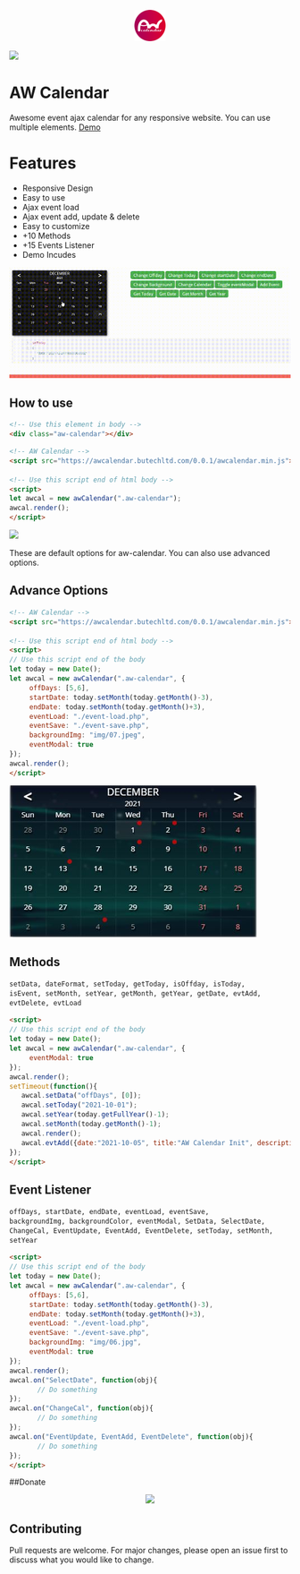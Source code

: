 <p align="center"><a target="_blank" href="https://awcalendar.butechltd.com"><img src="https://raw.githubusercontent.com/adilurfaisal/aw-calendar/master/assets/aw-calendar-logo-56px.png"></a></p>

<a target="_blank" href="https://awcalendar.butechltd.com"><img src="https://komarev.com/ghpvc/?username=adilurfaisal&color=dc143c"></a>

# AW Calendar

Awesome event ajax calendar for any responsive website. You can use multiple elements. 
<a target="_blank" href="https://awcalendar.butechltd.com">Demo</a>

# Features
* Responsive Design 
* Easy to use
* Ajax event load
* Ajax event add, update & delete
* Easy to customize
* +10 Methods
* +15 Events Listener
* Demo Incudes

<a target="_blank" href="https://awcalendar.butechltd.com"><img src="https://raw.githubusercontent.com/adilurfaisal/aw-calendar/master/assets/demo-1.gif"></a>

## How to use
```html
<!-- Use this element in body -->
<div class="aw-calendar"></div>
```
```html
<!-- AW Calendar -->
<script src="https://awcalendar.butechltd.com/0.0.1/awcalendar.min.js"></script>

<!-- Use this script end of html body -->
<script>
let awcal = new awCalendar(".aw-calendar");
awcal.render();
</script>
```
<a target="_blank" href="https://awcalendar.butechltd.com"><img src="https://awcalendar.butechltd.com/github/screenshot-basic.JPG"></a>

These are default options for aw-calendar. You can also use advanced options.

## Advance Options
```html
<!-- AW Calendar -->
<script src="https://awcalendar.butechltd.com/0.0.1/awcalendar.min.js"></script>

<!-- Use this script end of html body -->
<script>
// Use this script end of the body
let today = new Date();
let awcal = new awCalendar(".aw-calendar", {
     offDays: [5,6],
     startDate: today.setMonth(today.getMonth()-3),
     endDate: today.setMonth(today.getMonth()+3),
     eventLoad: "./event-load.php",
     eventSave: "./event-save.php",
     backgroundImg: "img/07.jpeg",
     eventModal: true
});
awcal.render();
</script>
```
<a target="_blank" href="https://awcalendar.butechltd.com"><img src="https://raw.githubusercontent.com/adilurfaisal/aw-calendar/master/assets/screenshot-advance.JPG"></a>

## Methods
<code>setData, dateFormat, setToday, getToday, isOffday, isToday, isEvent, setMonth, setYear, getMonth, getYear, getDate, evtAdd, evtDelete, evtLoad</code>
```html
<script>
// Use this script end of the body
let today = new Date();
let awcal = new awCalendar(".aw-calendar", {
     eventModal: true
});
awcal.render();
setTimeout(function(){
   awcal.setData("offDays", [0]);
   awcal.setToday("2021-10-01");
   awcal.setYear(today.getFullYear()-1);
   awcal.setMonth(today.getMonth()-1);
   awcal.render();
   awcal.evtAdd({date:"2021-10-05", title:"AW Calendar Init", description:"First day for AW Calendar"});
});
</script>
```

## Event Listener
<code>offDays, startDate, endDate, eventLoad, eventSave, backgroundImg, backgroundColor, eventModal, SetData, SelectDate, ChangeCal, EventUpdate, EventAdd, EventDelete, setToday, setMonth, setYear
</code>
```html
<script>
// Use this script end of the body
let today = new Date();
let awcal = new awCalendar(".aw-calendar", {
     offDays: [5,6],
     startDate: today.setMonth(today.getMonth()-3),
     endDate: today.setMonth(today.getMonth()+3),
     eventLoad: "./event-load.php",
     eventSave: "./event-save.php",
     backgroundImg: "img/06.jpg",
     eventModal: true
});
awcal.render();
awcal.on("SelectDate", function(obj){
       // Do something
});
awcal.on("ChangeCal", function(obj){
       // Do something
});
awcal.on("EventUpdate, EventAdd, EventDelete", function(obj){
       // Do something
});
</script>
```

##Donate
<p align="center">
<a target="_blank" href="https://www.paypal.com/donate?hosted_button_id=2ZTMGY2F3C8GW"><img src="https://www.paypal.com/en_CY/i/scr/pixel.gif"></a>
</p>

## Contributing
Pull requests are welcome. For major changes, please open an issue first to discuss what you would like to change.

